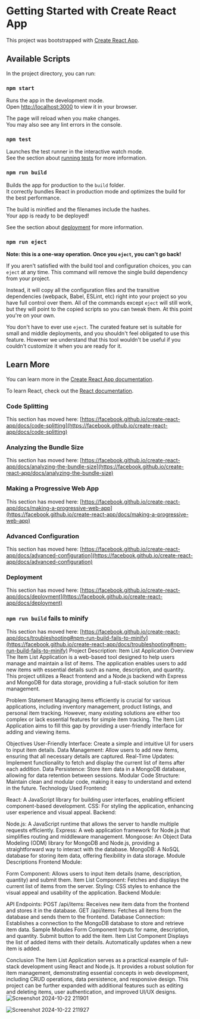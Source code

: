 # Getting Started with Create React App

This project was bootstrapped with [Create React App](https://github.com/facebook/create-react-app).

## Available Scripts

In the project directory, you can run:

### `npm start`

Runs the app in the development mode.\
Open [http://localhost:3000](http://localhost:3000) to view it in your browser.

The page will reload when you make changes.\
You may also see any lint errors in the console.

### `npm test`

Launches the test runner in the interactive watch mode.\
See the section about [running tests](https://facebook.github.io/create-react-app/docs/running-tests) for more information.

### `npm run build`

Builds the app for production to the `build` folder.\
It correctly bundles React in production mode and optimizes the build for the best performance.

The build is minified and the filenames include the hashes.\
Your app is ready to be deployed!

See the section about [deployment](https://facebook.github.io/create-react-app/docs/deployment) for more information.

### `npm run eject`

**Note: this is a one-way operation. Once you `eject`, you can't go back!**

If you aren't satisfied with the build tool and configuration choices, you can `eject` at any time. This command will remove the single build dependency from your project.

Instead, it will copy all the configuration files and the transitive dependencies (webpack, Babel, ESLint, etc) right into your project so you have full control over them. All of the commands except `eject` will still work, but they will point to the copied scripts so you can tweak them. At this point you're on your own.

You don't have to ever use `eject`. The curated feature set is suitable for small and middle deployments, and you shouldn't feel obligated to use this feature. However we understand that this tool wouldn't be useful if you couldn't customize it when you are ready for it.

## Learn More

You can learn more in the [Create React App documentation](https://facebook.github.io/create-react-app/docs/getting-started).

To learn React, check out the [React documentation](https://reactjs.org/).

### Code Splitting

This section has moved here: [https://facebook.github.io/create-react-app/docs/code-splitting](https://facebook.github.io/create-react-app/docs/code-splitting)

### Analyzing the Bundle Size

This section has moved here: [https://facebook.github.io/create-react-app/docs/analyzing-the-bundle-size](https://facebook.github.io/create-react-app/docs/analyzing-the-bundle-size)

### Making a Progressive Web App

This section has moved here: [https://facebook.github.io/create-react-app/docs/making-a-progressive-web-app](https://facebook.github.io/create-react-app/docs/making-a-progressive-web-app)

### Advanced Configuration

This section has moved here: [https://facebook.github.io/create-react-app/docs/advanced-configuration](https://facebook.github.io/create-react-app/docs/advanced-configuration)

### Deployment

This section has moved here: [https://facebook.github.io/create-react-app/docs/deployment](https://facebook.github.io/create-react-app/docs/deployment)

### `npm run build` fails to minify

This section has moved here: [https://facebook.github.io/create-react-app/docs/troubleshooting#npm-run-build-fails-to-minify](https://facebook.github.io/create-react-app/docs/troubleshooting#npm-run-build-fails-to-minify)
Project Description: Item List Application
Overview
The Item List Application is a web-based tool designed to help users manage and maintain a list of items. The application enables users to add new items with essential details such as name, description, and quantity. This project utilizes a React frontend and a Node.js backend with Express and MongoDB for data storage, providing a full-stack solution for item management.

Problem Statement
Managing items efficiently is crucial for various applications, including inventory management, product listings, and personal item tracking. However, many existing solutions are either too complex or lack essential features for simple item tracking. The Item List Application aims to fill this gap by providing a user-friendly interface for adding and viewing items.

Objectives
User-Friendly Interface: Create a simple and intuitive UI for users to input item details.
Data Management: Allow users to add new items, ensuring that all necessary details are captured.
Real-Time Updates: Implement functionality to fetch and display the current list of items after each addition.
Data Persistence: Store item data in a MongoDB database, allowing for data retention between sessions.
Modular Code Structure: Maintain clean and modular code, making it easy to understand and extend in the future.
Technology Used
Frontend:

React: A JavaScript library for building user interfaces, enabling efficient component-based development.
CSS: For styling the application, enhancing user experience and visual appeal.
Backend:

Node.js: A JavaScript runtime that allows the server to handle multiple requests efficiently.
Express: A web application framework for Node.js that simplifies routing and middleware management.
Mongoose: An Object Data Modeling (ODM) library for MongoDB and Node.js, providing a straightforward way to interact with the database.
MongoDB: A NoSQL database for storing item data, offering flexibility in data storage.
Module Descriptions
Frontend Module:

Form Component: Allows users to input item details (name, description, quantity) and submit them.
Item List Component: Fetches and displays the current list of items from the server.
Styling: CSS styles to enhance the visual appeal and usability of the application.
Backend Module:

API Endpoints:
POST /api/items: Receives new item data from the frontend and stores it in the database.
GET /api/items: Fetches all items from the database and sends them to the frontend.
Database Connection: Establishes a connection to the MongoDB database to store and retrieve item data.
Sample Modules
Form Component
Inputs for name, description, and quantity.
Submit button to add the item.
Item List Component
Displays the list of added items with their details.
Automatically updates when a new item is added.

Conclusion
The Item List Application serves as a practical example of full-stack development using React and Node.js. It provides a robust solution for item management, demonstrating essential concepts in web development, including CRUD operations, data persistence, and responsive design. This project can be further expanded with additional features such as editing and deleting items, user authentication, and improved UI/UX designs.
![Screenshot 2024-10-22 211901](https://github.com/user-attachments/assets/4dea433c-d830-43a5-abc1-92cf336442c7)

![Screenshot 2024-10-22 211927](https://github.com/user-attachments/assets/114aa35d-393b-493c-843b-3903361fb439)
